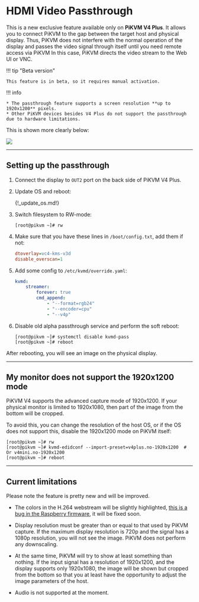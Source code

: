 # HDMI Video Passthrough

This is a new exclusive feature available only on **PiKVM V4 Plus**.
It allows you to connect PiKVM to the gap between the target host and physical display.
Thus, PiKVM does not interfere with the normal operation of the display and passes
the video signal through itself until you need remote access via PiKVM
In this case, PiKVM directs the video stream to the Web UI or VNC.


!!! tip "Beta version"

    This feature is in beta, so it requires manual activation.


!!! info

    * The passthrough feature supports a screen resolution **up to 1920x1200** pixels.
    * Other PiKVM devices besides V4 Plus do not support the passthrough due to hardware limitations.


This is shown more clearly below:

<img src="pass.png" />


-----
## Setting up the passthrough

1. Connect the display to `OUT2` port on the back side of PiKVM V4 Plus.

2. Update OS and reboot:

    {!_update_os.md!}

4. Switch filesystem to RW-mode:

    ```console
    [root@pikvm ~]# rw
    ```

3. Make sure that you have these lines in `/boot/config.txt`, add them if not:

    ```ini
    dtoverlay=vc4-kms-v3d
    disable_overscan=1
    ```

4. Add some config to `/etc/kvmd/override.yaml`:

    ```yaml
    kvmd:
        streamer:
            forever: true
            cmd_append:
                - "--format=rgb24"
                - "--encoder=cpu"
                - "--v4p"
    ```

5. Disable old alpha passthrough service and perform the soft reboot:

    ```console
    [root@pikvm ~]# systemctl disable kvmd-pass
    [root@pikvm ~]# reboot
    ```

After rebooting, you will see an image on the physical display.


-----
## My monitor does not support the 1920x1200 mode

PiKVM V4 supports the advanced capture mode of 1920x1200.
If your physical monitor is limited to 1920x1080, then part of the image from the bottom will be cropped.

To avoid this, you can change the resolution of the host OS, or if the OS does not support this,
disable the 1920x1200 mode on PiKVM itself:

```console
[root@pikvm ~]# rw
[root@pikvm ~]# kvmd-edidconf --import-preset=v4plus.no-1920x1200  # Or v4mini.no-1920x1200
[root@pikvm ~]# reboot
```


-----
## Current limitations

Please note the feature is pretty new and will be improved.

* The colors in the H.264 webstream will be slightly highlighted,
    [this is a bug in the Raspberry firmware](https://github.com/raspberrypi/firmware/issues/1885),
    it will be fixed soon.

* Display resolution must be greater than or equal to that used by PiKVM capture.
    If the maximum display resolution is 720p and the signal has a 1080p resolution, you will not see the image.
    PiKVM does not perform any downscaling.

* At the same time, PiKVM will try to show at least something than nothing.
    If the input signal has a resolution of 1920x1200, and the display supports only 1920x1080,
    the image will be shown but cropped from the bottom so that you at least have the opportunity
    to adjust the image parameters of the host.

* Audio is not supported at the moment.
